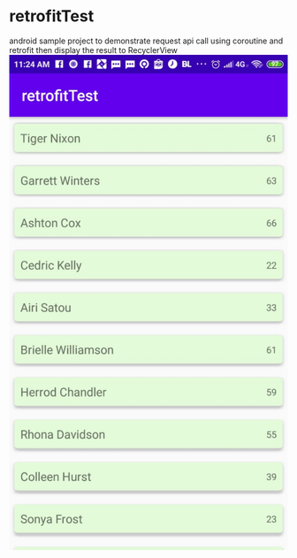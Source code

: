 # retrofitTest
android sample project to demonstrate request api call using coroutine and retrofit then display the result to RecyclerView
![Image Activity](https://github.com/alkawero/retrofitTest/blob/master/screenshot.jpeg)

